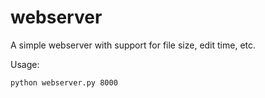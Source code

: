 # webserver
A simple webserver with support for file size, edit time, etc.

Usage:
```
python webserver.py 8000
```
